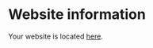 # Website information
Your website is located [here](https://epicenterprograms.github.io/websites1/robertbenson/meangreen/).
